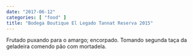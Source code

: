 ```yaml
---
date: "2017-06-12"
categories: [ "food" ]
title: "Bodega Boutique El Legado Tannat Reserva 2015"
---
```

Frutado puxando para o amargo; encorpado. Tomando segunda taça da geladeira comendo pão com mortadela.
